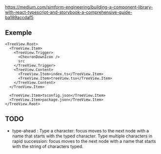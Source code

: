 
https://medium.com/simform-engineering/building-a-component-library-with-react-typescript-and-storybook-a-comprehensive-guide-ba189accdaf5

## Exemple

```tsx
<TreeView.Root>
  <TreeView.Item>
    <TreeView.Trigger>
      <ChevronDownIcon />
      src
    </TreeView.Trigger>
    <TreeView.Content>
      <TreeView.Item>index.ts</TreeView.Item>
      <TreeView.Item>treeView.tsx</TreeView.Item>
    </TreeView.Content>
  </TreeView.Item>

  <TreeView.Item>tsconfig.json</TreeView.Item>
  <TreeView.Item>package.json</TreeView.Item>
</TreeView.Root>
```

## TODO

- type-ahead :
Type a character: focus moves to the next node with a name that starts with the typed character.
Type multiple characters in rapid succession: focus moves to the next node with a name that starts with the string of characters typed.